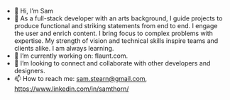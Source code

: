 - 👋 Hi, I’m Sam
- 👀 As a full-stack developer with an arts background, I guide projects to produce functional and striking statements from end to end. I engage the user   and enrich content. I bring focus to complex problems with expertise. My strength of vision and technical skills inspire teams and clients alike. I am always learning.
- 🌱 I’m currently working on: flaunt.com.
- 💞️ I’m looking to connect and collaborate with other developers and designers.
- 📫 How to reach me: sam.stearn@gmail.com, https://www.linkedin.com/in/samthorn/

<!---
ssthorn/ssthorn is a ✨ special ✨ repository because its `README.md` (this file) appears on your GitHub profile.
You can click the Preview link to take a look at your changes.
--->
